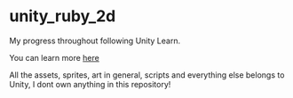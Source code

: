 # unity_ruby_2d

My progress throughout following Unity Learn.

You can learn more [here](https://learn.unity.com/project/ruby-s-2d-rpg)

All the assets, sprites, art in general, scripts and everything else belongs to Unity, I dont own anything in this repository!
